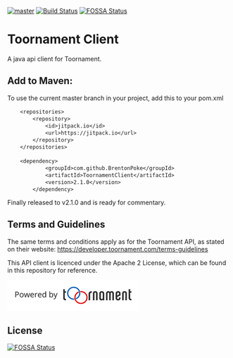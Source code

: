 [![master](https://jitpack.io/v/BrentonPoke/ToornamentClient.svg)](https://jitpack.io/#BrentonPoke/ToornamentClient) [![Build Status](https://travis-ci.org/BrentonPoke/ToornamentClient.svg?branch=master)](https://travis-ci.org/BrentonPoke/ToornamentClient)
[![FOSSA Status](https://app.fossa.io/api/projects/git%2Bgithub.com%2FBrentonPoke%2FToornamentClient.svg?type=shield)](https://app.fossa.io/projects/git%2Bgithub.com%2FBrentonPoke%2FToornamentClient?ref=badge_shield)
# Toornament Client

A java api client for Toornament.


## Add to Maven:
To use the current master branch in your project, add this to your pom.xml
```
	<repositories>
		<repository>
		    <id>jitpack.io</id>
		    <url>https://jitpack.io</url>
		</repository>
	</repositories>

	<dependency>
            <groupId>com.github.BrentonPoke</groupId>
            <artifactId>ToornamentClient</artifactId>
            <version>2.1.0</version>
        </dependency>
```
Finally released to v2.1.0 and is ready for commentary.

## Terms and Guidelines

The same terms and conditions apply as for the Toornament API, as stated on their website: https://developer.toornament.com/terms-guidelines

This API client is licenced under the Apache 2 License, which can be found in this repository for reference.

[![logo](https://github.com/Biokinetica/OverwatchCalendarCreator/blob/master/poweredByToornament-dark.png)](https://www.toornament.com)


## License
[![FOSSA Status](https://app.fossa.io/api/projects/git%2Bgithub.com%2FBrentonPoke%2FToornamentClient.svg?type=large)](https://app.fossa.io/projects/git%2Bgithub.com%2FBrentonPoke%2FToornamentClient?ref=badge_large)
